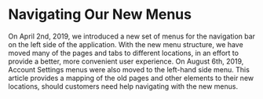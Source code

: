 # Navigating Our New Menus

On April 2nd, 2019, we introduced a new set of menus for the navigation bar on the left side of the application. With the new menu structure, we have moved many of the pages and tabs to different locations, in an effort to provide a better, more convenient user experience. On August 6th, 2019, Account Settings menus were also moved to the left-hand side menu. This article provides a mapping of the old pages and other elements to their new locations, should customers need help navigating with the new menus.
